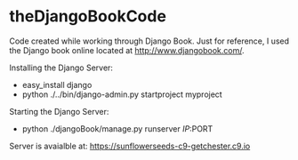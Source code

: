 theDjangoBookCode
==========

Code created while working through Django Book.  Just for reference, I used the Django book online located at http://www.djangobook.com/.

Installing the Django Server:
- easy_install django
- python ./../bin/django-admin.py startproject myproject

Starting the Django Server:
 - python ./djangoBook/manage.py runserver $IP:$PORT

Server is avaialble at: https://sunflowerseeds-c9-getchester.c9.io
